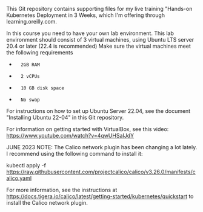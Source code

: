 This Git repository contains supporting files for my live training "Hands-on Kubernetes Deployment in 3 Weeks, which I'm offering through learning.oreilly.com.

In this course you need to have your own lab environment. This lab environment should consist of 3 virtual machines, using Ubuntu LTS server 20.4 or later (22.4 is recommended)
Make sure the virtual machines meet the following requirements
*       2GB RAM
*       2 vCPUs
*       10 GB disk space
*       No swap
For instructions on how to set up Ubuntu Server 22.04, see the document "Installing Ubuntu 22-04" in this Git repository.

For information on getting started with VirtualBox, see this video: https://www.youtube.com/watch?v=4qwUHSaIJdY

JUNE 2023 NOTE: The Calico network plugin has been changing a lot lately. I recommend using the following command to install it:

kubectl apply -f https://raw.githubusercontent.com/projectcalico/calico/v3.26.0/manifests/calico.yaml

For more information, see the instructions at https://docs.tigera.io/calico/latest/getting-started/kubernetes/quickstart to install the Calico network plugin.
